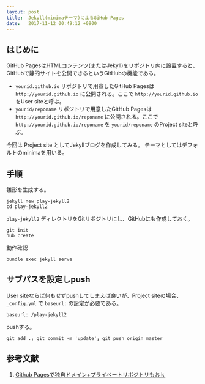 ```yaml
---
layout: post
title:  Jekyll(minimaテーマ)によるGiHub Pages
date:   2017-11-12 00:49:12 +0900
---
```


## はじめに
GitHub PagesはHTMLコンテンツ(またはJekyll)をリポジトリ内に設置すると、GitHubで静的サイトを公開できるというGitHubの機能である。

- `yourid.github.io` リポジトリで用意したGitHub Pagesは `http://yourid.github.io` に公開される。ここで `http://yourid.github.io` をUser siteと呼ぶ。
- `yourid/reponame` リポジトリで用意したGitHub Pagesは `http://yourid.github.io/reponame` に公開される。ここで `http://yourid.github.io/reponame` を `yourid/reponame` のProject siteと呼ぶ。

今回は Project site としてJekyllブログを作成してみる。
テーマとしてはデフォルトのminimaを用いる。

## 手順

雛形を生成する。

```
jekyll new play-jekyll2
cd play-jekyll2
```

`play-jekyll2` ディレクトリをGitリポジトリにし、GitHubにも作成しておく。

```
git init
hub create
```

動作確認

```
bundle exec jekyll serve
```

## サブパスを設定しpush

User siteならば何もせずpushしてしまえば良いが、Project siteの場合、 `_config.yml` で `baseurl:` の設定が必要である。

```
baseurl: /play-jekyll2
```

pushする。

```
git add .; git commit -m 'update'; git push origin master
```

## 参考文献

1. [Github Pagesで独自ドメイン+プライベートリポジトリもおｋ](http://sonson.jp/blog/2015/01/17/githubpages/)
